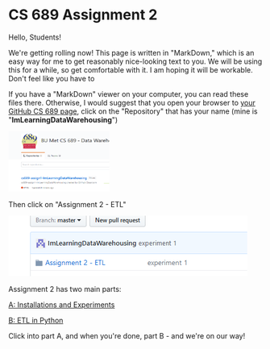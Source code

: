 # CS 689 Assignment 2
Hello, Students!

We're getting rolling now!  This page is written in "MarkDown," which is an easy way for me to get reasonably nice-looking text to you. We will be using this for a while, so get comfortable with it.  I am hoping it will be workable.  Don't feel like you have to 

If you have a "MarkDown" viewer on your computer, you can read these files there.  Otherwise, I would suggest that you open your browser to [your GitHub CS 689 page](https://github.com/BU-MET-CS-689-2018-Fall-B1/), click on the "Repository" that has your name (mine is "**ImLearningDataWarehousing**")

<img src="Assignment 2 - ETL/pix/Your GitHub home looks like this.png" width="200" height="120" /> 

Then click on "Assignment 2 - ETL"

<img src="Assignment 2 - ETL/pix/Click on Assignment 2 - ETL.png" />

Assignment 2 has two main parts:

<a href="Assignment 2 - ETL/A. Installations/README.md"> A: Installations and Experiments </a>

<a href="Assignment 2 - ETL/B. ETL/README.md"> B: ETL in Python </a>

Click into part A, and when you're done, part B - and we're on our way!
